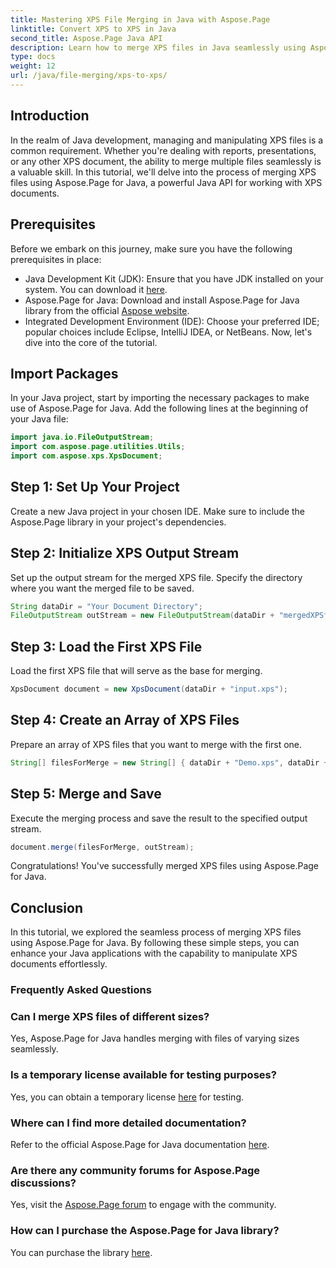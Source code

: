 ```yaml
---
title: Mastering XPS File Merging in Java with Aspose.Page
linktitle: Convert XPS to XPS in Java
second_title: Aspose.Page Java API
description: Learn how to merge XPS files in Java seamlessly using Aspose.Page. Follow our step-by-step guide for efficient document manipulation. Boost your Java development skills now!
type: docs
weight: 12
url: /java/file-merging/xps-to-xps/
---
```

## Introduction
In the realm of Java development, managing and manipulating XPS files is a common requirement. Whether you're dealing with reports, presentations, or any other XPS document, the ability to merge multiple files seamlessly is a valuable skill. In this tutorial, we'll delve into the process of merging XPS files using Aspose.Page for Java, a powerful Java API for working with XPS documents.
## Prerequisites
Before we embark on this journey, make sure you have the following prerequisites in place:
- Java Development Kit (JDK): Ensure that you have JDK installed on your system. You can download it [here](https://www.oracle.com/java/technologies/javase-downloads.html).
- Aspose.Page for Java: Download and install Aspose.Page for Java library from the official [Aspose website](https://purchase.aspose.com/buy). 
- Integrated Development Environment (IDE): Choose your preferred IDE; popular choices include Eclipse, IntelliJ IDEA, or NetBeans.
Now, let's dive into the core of the tutorial.
## Import Packages
In your Java project, start by importing the necessary packages to make use of Aspose.Page for Java. Add the following lines at the beginning of your Java file:
```java
import java.io.FileOutputStream;
import com.aspose.page.utilities.Utils;
import com.aspose.xps.XpsDocument;
```
## Step 1: Set Up Your Project
Create a new Java project in your chosen IDE. Make sure to include the Aspose.Page library in your project's dependencies.
## Step 2: Initialize XPS Output Stream
Set up the output stream for the merged XPS file. Specify the directory where you want the merged file to be saved.
```java
String dataDir = "Your Document Directory";
FileOutputStream outStream = new FileOutputStream(dataDir + "mergedXPSfiles.xps");
```
## Step 3: Load the First XPS File
Load the first XPS file that will serve as the base for merging.
```java
XpsDocument document = new XpsDocument(dataDir + "input.xps");
```
## Step 4: Create an Array of XPS Files
Prepare an array of XPS files that you want to merge with the first one.
```java
String[] filesForMerge = new String[] { dataDir + "Demo.xps", dataDir + "sample.xps" };
```
## Step 5: Merge and Save
Execute the merging process and save the result to the specified output stream.
```java
document.merge(filesForMerge, outStream);
```
Congratulations! You've successfully merged XPS files using Aspose.Page for Java.
## Conclusion
In this tutorial, we explored the seamless process of merging XPS files using Aspose.Page for Java. By following these simple steps, you can enhance your Java applications with the capability to manipulate XPS documents effortlessly.
### Frequently Asked Questions
### Can I merge XPS files of different sizes?
Yes, Aspose.Page for Java handles merging with files of varying sizes seamlessly.
### Is a temporary license available for testing purposes?
Yes, you can obtain a temporary license [here](https://purchase.aspose.com/temporary-license/) for testing.
### Where can I find more detailed documentation?
Refer to the official Aspose.Page for Java documentation [here](https://reference.aspose.com/page/java/).
### Are there any community forums for Aspose.Page discussions?
Yes, visit the [Aspose.Page forum](https://forum.aspose.com/c/page/39) to engage with the community.
### How can I purchase the Aspose.Page for Java library?
You can purchase the library [here](https://purchase.aspose.com/buy).
